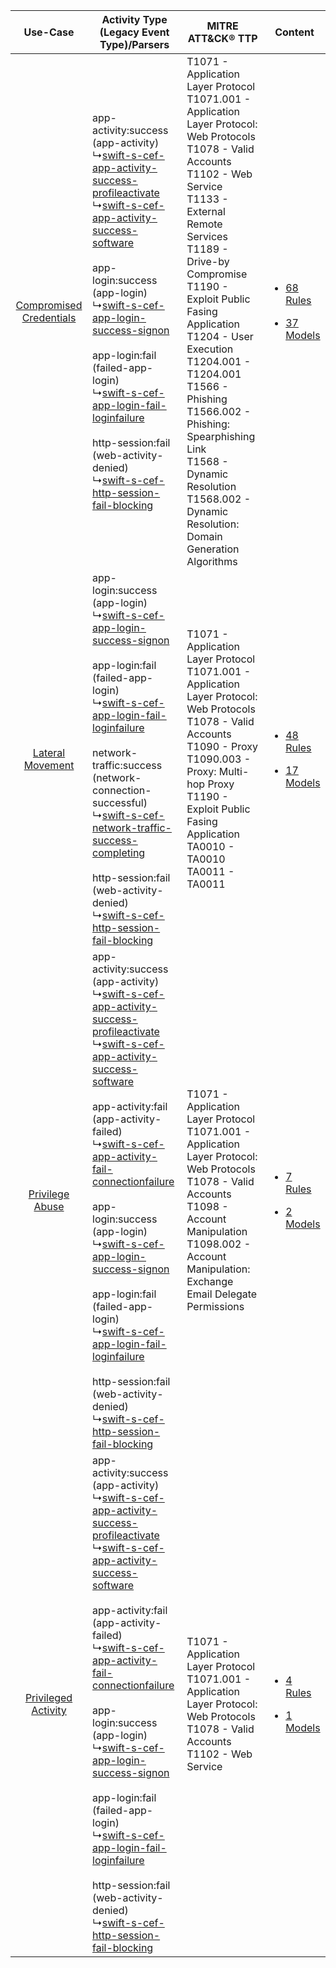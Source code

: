 |    Use-Case    | Activity Type (Legacy Event Type)/Parsers    | MITRE ATT&CK® TTP    | Content    |
|:----:| ---- | ---- | ---- |
| [Compromised Credentials](../../../UseCases/uc_compromised_credentials.md) |  app-activity:success (app-activity)<br> ↳[swift-s-cef-app-activity-success-profileactivate](Ps/pC_swiftscefappactivitysuccessprofileactivate.md)<br> ↳[swift-s-cef-app-activity-success-software](Ps/pC_swiftscefappactivitysuccesssoftware.md)<br><br> app-login:success (app-login)<br> ↳[swift-s-cef-app-login-success-signon](Ps/pC_swiftscefapploginsuccesssignon.md)<br><br> app-login:fail (failed-app-login)<br> ↳[swift-s-cef-app-login-fail-loginfailure](Ps/pC_swiftscefapploginfailloginfailure.md)<br><br> http-session:fail (web-activity-denied)<br> ↳[swift-s-cef-http-session-fail-blocking](Ps/pC_swiftscefhttpsessionfailblocking.md)<br>    | T1071 - Application Layer Protocol<br>T1071.001 - Application Layer Protocol: Web Protocols<br>T1078 - Valid Accounts<br>T1102 - Web Service<br>T1133 - External Remote Services<br>T1189 - Drive-by Compromise<br>T1190 - Exploit Public Fasing Application<br>T1204 - User Execution<br>T1204.001 - T1204.001<br>T1566 - Phishing<br>T1566.002 - Phishing: Spearphishing Link<br>T1568 - Dynamic Resolution<br>T1568.002 - Dynamic Resolution: Domain Generation Algorithms<br> | [<ul><li>68 Rules</li></ul><ul><li>37 Models</li></ul>](RM/r_m_swift_swift_Compromised_Credentials.md) |
|        [Lateral Movement](../../../UseCases/uc_lateral_movement.md)        |  app-login:success (app-login)<br> ↳[swift-s-cef-app-login-success-signon](Ps/pC_swiftscefapploginsuccesssignon.md)<br><br> app-login:fail (failed-app-login)<br> ↳[swift-s-cef-app-login-fail-loginfailure](Ps/pC_swiftscefapploginfailloginfailure.md)<br><br> network-traffic:success (network-connection-successful)<br> ↳[swift-s-cef-network-traffic-success-completing](Ps/pC_swiftscefnetworktrafficsuccesscompleting.md)<br><br> http-session:fail (web-activity-denied)<br> ↳[swift-s-cef-http-session-fail-blocking](Ps/pC_swiftscefhttpsessionfailblocking.md)<br>    | T1071 - Application Layer Protocol<br>T1071.001 - Application Layer Protocol: Web Protocols<br>T1078 - Valid Accounts<br>T1090 - Proxy<br>T1090.003 - Proxy: Multi-hop Proxy<br>T1190 - Exploit Public Fasing Application<br>TA0010 - TA0010<br>TA0011 - TA0011<br>    | [<ul><li>48 Rules</li></ul><ul><li>17 Models</li></ul>](RM/r_m_swift_swift_Lateral_Movement.md)        |
|         [Privilege Abuse](../../../UseCases/uc_privilege_abuse.md)         |  app-activity:success (app-activity)<br> ↳[swift-s-cef-app-activity-success-profileactivate](Ps/pC_swiftscefappactivitysuccessprofileactivate.md)<br> ↳[swift-s-cef-app-activity-success-software](Ps/pC_swiftscefappactivitysuccesssoftware.md)<br><br> app-activity:fail (app-activity-failed)<br> ↳[swift-s-cef-app-activity-fail-connectionfailure](Ps/pC_swiftscefappactivityfailconnectionfailure.md)<br><br> app-login:success (app-login)<br> ↳[swift-s-cef-app-login-success-signon](Ps/pC_swiftscefapploginsuccesssignon.md)<br><br> app-login:fail (failed-app-login)<br> ↳[swift-s-cef-app-login-fail-loginfailure](Ps/pC_swiftscefapploginfailloginfailure.md)<br><br> http-session:fail (web-activity-denied)<br> ↳[swift-s-cef-http-session-fail-blocking](Ps/pC_swiftscefhttpsessionfailblocking.md)<br> | T1071 - Application Layer Protocol<br>T1071.001 - Application Layer Protocol: Web Protocols<br>T1078 - Valid Accounts<br>T1098 - Account Manipulation<br>T1098.002 - Account Manipulation: Exchange Email Delegate Permissions<br>    | [<ul><li>7 Rules</li></ul><ul><li>2 Models</li></ul>](RM/r_m_swift_swift_Privilege_Abuse.md)    |
|     [Privileged Activity](../../../UseCases/uc_privileged_activity.md)     |  app-activity:success (app-activity)<br> ↳[swift-s-cef-app-activity-success-profileactivate](Ps/pC_swiftscefappactivitysuccessprofileactivate.md)<br> ↳[swift-s-cef-app-activity-success-software](Ps/pC_swiftscefappactivitysuccesssoftware.md)<br><br> app-activity:fail (app-activity-failed)<br> ↳[swift-s-cef-app-activity-fail-connectionfailure](Ps/pC_swiftscefappactivityfailconnectionfailure.md)<br><br> app-login:success (app-login)<br> ↳[swift-s-cef-app-login-success-signon](Ps/pC_swiftscefapploginsuccesssignon.md)<br><br> app-login:fail (failed-app-login)<br> ↳[swift-s-cef-app-login-fail-loginfailure](Ps/pC_swiftscefapploginfailloginfailure.md)<br><br> http-session:fail (web-activity-denied)<br> ↳[swift-s-cef-http-session-fail-blocking](Ps/pC_swiftscefhttpsessionfailblocking.md)<br> | T1071 - Application Layer Protocol<br>T1071.001 - Application Layer Protocol: Web Protocols<br>T1078 - Valid Accounts<br>T1102 - Web Service<br>    | [<ul><li>4 Rules</li></ul><ul><li>1 Models</li></ul>](RM/r_m_swift_swift_Privileged_Activity.md)       |